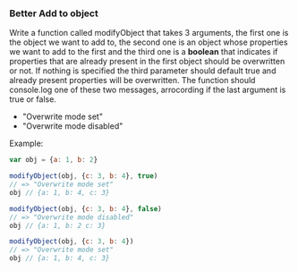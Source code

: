 ### Better Add to object

Write a function called modifyObject that takes 3 arguments, the first one is the object we want to add to, the second one is an object whose properties we want to add to the first and the third one is a **boolean** that indicates if properties that are already present in the first object should be overwritten or not. If nothing is specified the third parameter should default true and already present properties will be overwritten.
The function should console.log one of these two messages, arrocording if the last argument is true or false.
- "Overwrite mode set"
- "Overwrite mode disabled" 

Example:

```jsx
var obj = {a: 1, b: 2}

modifyObject(obj, {c: 3, b: 4}, true)
// => "Overwrite mode set"
obj // {a: 1, b: 4, c: 3}

modifyObject(obj, {c: 3, b: 4}, false)
// => "Overwrite mode disabled"
obj // {a: 1, b: 2 c: 3}

modifyObject(obj, {c: 3, b: 4})
// => "Overwrite mode set"
obj // {a: 1, b: 4, c: 3}

```